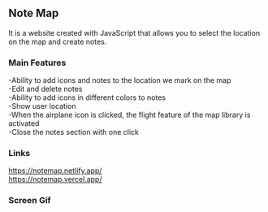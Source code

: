 
<h2>Note Map</h2>

It is a website created with JavaScript that allows you to select the location on the map and create notes.

<h3>Main Features</h3>

-Ability to add icons and notes to the location we mark on the map </br>
-Edit and delete notes</br>
-Ability to add icons in different colors to notes</br>
-Show user location</br>
-When the airplane icon is clicked, the flight feature of the map library is activated</br>
-Close the notes section with one click</br>

<h3>Links</h3>

https://notemap.netlify.app/ </br>
https://notemap.vercel.app/

<h3>Screen Gif</h3>

